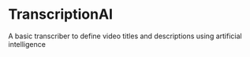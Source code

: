 # TranscriptionAI
 A basic transcriber to define video titles and descriptions using artificial intelligence
